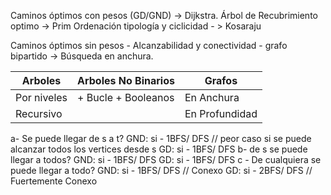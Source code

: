 Caminos óptimos con pesos (GD/GND) -> Dijkstra.
Árbol de Recubrimiento optimo -> Prim
Ordenación tipología y ciclicidad - > Kosaraju

Caminos óptimos sin pesos  - Alcanzabilidad y conectividad - grafo bipartido -> Búsqueda en anchura.

| Arboles     | Arboles No Binarios    | Grafos         |
| ----------- | ---------------------- | -------------- |
| Por niveles | + Bucle    + Booleanos | En Anchura     |
| Recursivo   |                        | En Profundidad |


a- Se puede llegar de s a t?
	GND: si - 1BFS/ DFS // peor caso si se puede alcanzar todos los vertices desde s
	GD: si - 1BFS/ DFS
b- de s se puede llegar a todos?
	GND: si - 1BFS/ DFS
	GD: si - 1BFS/ DFS
c - De cualquiera se puede llegar a todo?
		GND: si - 1BFS/ DFS // Conexo
		GD: si - 2BFS/ DFS // Fuertemente Conexo
